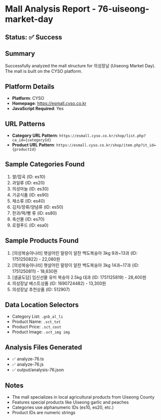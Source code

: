 # Mall Analysis Report - 76-uiseong-market-day

## Status: ✅ Success

## Summary
Successfully analyzed the mall structure for 의성장날 (Uiseong Market Day). The mall is built on the CYSO platform.

## Platform Details
- **Platform**: CYSO
- **Homepage**: https://esmall.cyso.co.kr
- **JavaScript Required**: Yes

## URL Patterns
- **Category URL Pattern**: `https://esmall.cyso.co.kr/shop/list.php?ca_id={categoryId}`
- **Product URL Pattern**: `https://esmall.cyso.co.kr/shop/item.php?it_id={productId}`

## Sample Categories Found
1. 쌀/잡곡 (ID: es10)
2. 과일류 (ID: es20)
3. 의성마늘 (ID: es30)
4. 가공식품 (ID: es90)
5. 채소류 (ID: es40)
6. 김치/장류/양념류 (ID: es50)
7. 한과/떡/빵 류 (ID: es80)
8. 축산물 (ID: es70)
9. 로컬푸드 (ID: esa0)

## Sample Products Found
1. [의성복숭아나라] 햇살어린 말랑이 알찬 백도복숭아 3kg 9과~13과 (ID: 1751250822) - 22,080원
2. [의성복숭아나라] 햇살어린 말랑이 알찬 백도복숭아 3kg 14과~17과 (ID: 1751250811) - 18,630원
3. [샘골도담] 임신선물 유미 복숭아 2.5kg 대과 (ID: 1751125819) - 28,400원
4. 의성장날 베스트상품 (ID: 1690724482) - 13,300원
5. 의성장날 추천상품 (ID: 512907)

## Data Location Selectors
- Category List: `.gnb_al_li`
- Product Name: `.sct_txt`
- Product Price: `.sct_cost`
- Product Image: `.sct_img img`

## Analysis Files Generated
- ✅ analyze-76.ts
- ✅ analyze-76.js
- ✅ output/analysis-76.json

## Notes
- The mall specializes in local agricultural products from Uiseong County
- Features special products like Uiseong garlic and peaches
- Categories use alphanumeric IDs (es10, es20, etc.)
- Product IDs are numeric strings